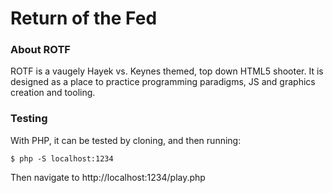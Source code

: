 # Return of the Fed 

### About ROTF
ROTF is a vaugely Hayek vs. Keynes themed, top down HTML5 shooter.  It is designed as a place to practice programming paradigms, JS and graphics creation and tooling.

### Testing
With PHP, it can be tested by cloning, and then running:

```console
$ php -S localhost:1234
```

Then navigate to http://localhost:1234/play.php
